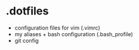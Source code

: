 # .dotfiles

* configuration files for vim (.vimrc)
* my aliases + bash configuration (.bash_profile)
* git config
